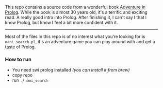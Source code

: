 This repo contains a source code from a wonderful book [Adventure in Prolog](https://www.amazon.com/dp/B06XTZC8X1/).
While the book is almost 30 years old, it's a terrific and exciting read. A really good intro into Prolog. After finishing it, I can't say I that I know Prolog, but know I feel a bit more confident with it.

---

Most of the files in this repo is of no interest what you're looking for is `nani_search.pl`, it's an adventure game you can play around with and get a taste of Prolog.

### How to run
* You need swi prolog installed _(you can install it from brew)_
* copy repo
* run `./nani_search`

